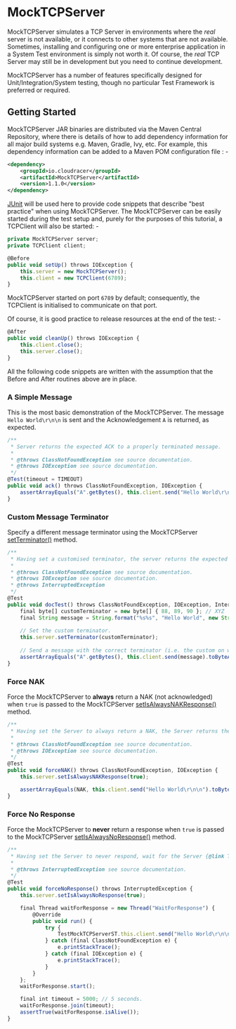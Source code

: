 # MockTCPServer

MockTCPServer simulates a TCP Server in environments where the *real* server is not available, or it connects to other systems that are not available. Sometimes, installing and configuring one or more enterprise application in a System Test environment is simply not worth it. Of course, the *real* TCP Server may still be in development but you need to continue development.

MockTCPServer has a number of features specifically designed for Unit/Integration/System testing, though no particular Test Framework is preferred or required.

## Getting Started

MockTCPServer JAR binaries are distributed via the Maven Central Repository, where there is details of how to add dependency information for all major build systems e.g. Maven, Gradle, Ivy, etc. For example, this dependency information can be added to a Maven POM configuration file : -
```xml
<dependency>
    <groupId>io.cloudracer</groupId>
    <artifactId>MockTCPServer</artifactId>
    <version>1.1.0</version>
</dependency>
```
[JUnit](http://junit.org/) will be used here to provide code snippets that describe "best practice" when using MockTCPServer. The MockTCPServer can be easily started during the test setup and, purely for the purposes of this tutorial, a TCPClient will also be started: -
```javascript
private MockTCPServer server;
private TCPClient client;

@Before
public void setUp() throws IOException {
    this.server = new MockTCPServer();
    this.client = new TCPClient(6789);
}
```
MockTCPServer started on port `6789` by default; consequently, the TCPClient is initialised to communicate on that port.
 
Of course, it is good practice to release resources at the end of the test: -
```javascript
@After
public void cleanUp() throws IOException {
    this.client.close();
    this.server.close();
}
```
All the following code snippets are written with the assumption that the Before and After routines above are in place.

### A Simple Message

This is the most basic demonstration of the MockTCPServer. The message `Hello World\r\n\n` is sent and the Acknowledgement `A` is returned, as expected.
```javascript
/**
 * Server returns the expected ACK to a properly terminated message.
 *
 * @throws ClassNotFoundException see source documentation.
 * @throws IOException see source documentation.
 */
@Test(timeout = TIMEOUT)
public void ack() throws ClassNotFoundException, IOException {
    assertArrayEquals("A".getBytes(), this.client.send("Hello World\r\n\n").toByteArray());
}
```
### Custom Message Terminator

Specify a different message terminator using the MockTCPServer <a href="http://www.cloudracer.org/mocktcpserver/docs/api/latest/io/cloudracer/mocktcpserver/MockTCPServer.html#setTerminator(byte[])" target="_blank">setTerminator()</a> method.
```javascript
/**
 * Having set a customised terminator, the server returns the expected ACK to a message terminated with the custom terminator.
 *
 * @throws ClassNotFoundException see source documentation.
 * @throws IOException see source documentation.
 * @throws InterruptedException
 */
@Test
public void docTest() throws ClassNotFoundException, IOException, InterruptedException {
    final byte[] customTerminator = new byte[] { 88, 89, 90 }; // XYZ
    final String message = String.format("%s%s", "Hello World", new String(customTerminator));
    
    // Set the custom terminator.
    this.server.setTerminator(customTerminator);
    
    // Send a message with the correct terminator (i.e. the custom on we set at the start of this method) and wait for the response.
    assertArrayEquals("A".getBytes(), this.client.send(message).toByteArray());
}
```
### Force NAK

Force the MockTCPServer to **always** return a NAK (not acknowledged) when ```true``` is passed to the MockTCPServer <a href="http://www.cloudracer.org/mocktcpserver/docs/api/latest/io/cloudracer/mocktcpserver/MockTCPServer.html#setIsAlwaysNAKResponse(boolean)" target="_blank">setIsAlwaysNAKResponse()</a> method.
```javascript
/**
 * Having set the Server to always return a NAK, the Server returns the expected NAK when an ACK would normally be expected.
 *
 * @throws ClassNotFoundException see source documentation.
 * @throws IOException see source documentation.
 */
@Test
public void forceNAK() throws ClassNotFoundException, IOException {
    this.server.setIsAlwaysNAKResponse(true);

    assertArrayEquals(NAK, this.client.send("Hello World\r\n\n").toByteArray());
}
```
### Force No Response

Force the MockTCPServer to **never** return a response when ```true``` is passed to the MockTCPServer <a href="http://www.cloudracer.org/mocktcpserver/docs/api/latest/io/cloudracer/mocktcpserver/MockTCPServer.html#setIsAlwaysNoResponse(boolean)" target="_blank">setIsAlwaysNoResponse()</a> method.
```javascript
/**
 * Having set the Server to never respond, wait for the Server {@link Thread} to die. If the server has not responded after 5 seconds, assume that it never will.
 *
 * @throws InterruptedException see source documentation.
 */
@Test
public void forceNoResponse() throws InterruptedException {
    this.server.setIsAlwaysNoResponse(true);

    final Thread waitForResponse = new Thread("WaitForResponse") {
        @Override
        public void run() {
            try {
                TestMockTCPServerST.this.client.send("Hello World\r\n\n");
            } catch (final ClassNotFoundException e) {
                e.printStackTrace();
            } catch (final IOException e) {
                e.printStackTrace();
            }
        }
    };
    waitForResponse.start();

    final int timeout = 5000; // 5 seconds.
    waitForResponse.join(timeout);
    assertTrue(waitForResponse.isAlive());
}
```
